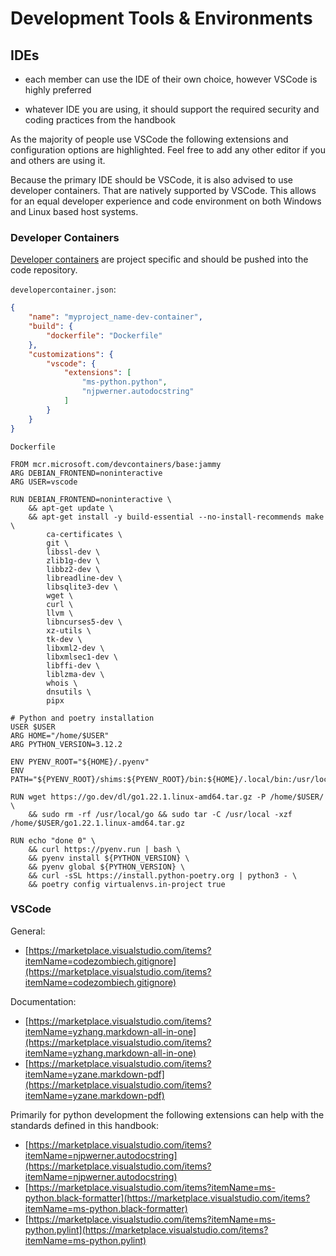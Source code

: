 
# Development Tools & Environments

## IDEs

- each member can use the IDE of their own choice, however VSCode is highly preferred

- whatever IDE you are using, it should support the required security and coding practices from the handbook

As the majority of people use VSCode the following extensions and configuration options are highlighted. Feel free to add any other editor if you and others are using it.

Because the primary IDE should be VSCode, it is also advised to use developer containers. That are natively supported by VSCode.
This allows for an equal developer experience and code environment on both Windows and Linux based host systems.


### Developer Containers

[Developer containers](https://code.visualstudio.com/docs/devcontainers/containers) are project specific and should be pushed into the code repository. 

`developercontainer.json`:
```json
{
    "name": "myproject_name-dev-container",
    "build": {
        "dockerfile": "Dockerfile"
    },
    "customizations": {
        "vscode": {
            "extensions": [
                "ms-python.python",
                "njpwerner.autodocstring"
            ]
        }
    }
}
```

`Dockerfile`
```
FROM mcr.microsoft.com/devcontainers/base:jammy
ARG DEBIAN_FRONTEND=noninteractive
ARG USER=vscode

RUN DEBIAN_FRONTEND=noninteractive \
    && apt-get update \
    && apt-get install -y build-essential --no-install-recommends make \
        ca-certificates \
        git \
        libssl-dev \
        zlib1g-dev \
        libbz2-dev \
        libreadline-dev \
        libsqlite3-dev \
        wget \
        curl \
        llvm \
        libncurses5-dev \
        xz-utils \
        tk-dev \
        libxml2-dev \
        libxmlsec1-dev \
        libffi-dev \
        liblzma-dev \
        whois \
        dnsutils \
        pipx

# Python and poetry installation
USER $USER
ARG HOME="/home/$USER"
ARG PYTHON_VERSION=3.12.2

ENV PYENV_ROOT="${HOME}/.pyenv"
ENV PATH="${PYENV_ROOT}/shims:${PYENV_ROOT}/bin:${HOME}/.local/bin:/usr/local/go/bin:${HOME}/go/bin:$PATH"

RUN wget https://go.dev/dl/go1.22.1.linux-amd64.tar.gz -P /home/$USER/ \
    && sudo rm -rf /usr/local/go && sudo tar -C /usr/local -xzf /home/$USER/go1.22.1.linux-amd64.tar.gz

RUN echo "done 0" \
    && curl https://pyenv.run | bash \
    && pyenv install ${PYTHON_VERSION} \
    && pyenv global ${PYTHON_VERSION} \
    && curl -sSL https://install.python-poetry.org | python3 - \
    && poetry config virtualenvs.in-project true
```


### VSCode

General:

- [https://marketplace.visualstudio.com/items?itemName=codezombiech.gitignore](https://marketplace.visualstudio.com/items?itemName=codezombiech.gitignore)

Documentation:

- [https://marketplace.visualstudio.com/items?itemName=yzhang.markdown-all-in-one](https://marketplace.visualstudio.com/items?itemName=yzhang.markdown-all-in-one)
- [https://marketplace.visualstudio.com/items?itemName=yzane.markdown-pdf](https://marketplace.visualstudio.com/items?itemName=yzane.markdown-pdf)

Primarily for python development the following extensions can help with the standards defined in this handbook:

- [https://marketplace.visualstudio.com/items?itemName=njpwerner.autodocstring](https://marketplace.visualstudio.com/items?itemName=njpwerner.autodocstring)
- [https://marketplace.visualstudio.com/items?itemName=ms-python.black-formatter](https://marketplace.visualstudio.com/items?itemName=ms-python.black-formatter)
- [https://marketplace.visualstudio.com/items?itemName=ms-python.pylint](https://marketplace.visualstudio.com/items?itemName=ms-python.pylint)

